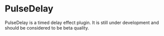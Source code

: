 PulseDelay
==========

PulseDelay is a timed delay effect plugin. It is still under development and
should be considered to be beta quality.

